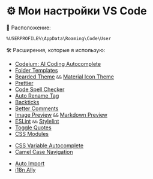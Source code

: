# ⚙️ Мои настройки VS Code

📂 Расположение:

```
%USERPROFILE%\AppData\Roaming\Code\User
```

🛠 Расширения, которые я использую:

- [Codeium: AI Coding Autocomplete](https://marketplace.visualstudio.com/items?itemName=Codeium.codeium)
- [Folder Templates](https://marketplace.visualstudio.com/items?itemName=Huuums.vscode-fast-folder-structure)
- [Bearded Theme](https://marketplace.visualstudio.com/items?itemName=BeardedBear.beardedtheme) `&&` [Material Icon Theme](https://marketplace.visualstudio.com/items?itemName=PKief.material-icon-theme)
- [Prettier](https://marketplace.visualstudio.com/items?itemName=esbenp.prettier-vscode)
- [Code Spell Checker](https://marketplace.visualstudio.com/items?itemName=streetsidesoftware.code-spell-checker)
- [Auto Rename Tag](https://marketplace.visualstudio.com/items?itemName=formulahendry.auto-rename-tag)
- [Backticks](https://marketplace.visualstudio.com/items?itemName=fractalbrew.backticks)
- [Better Comments](https://marketplace.visualstudio.com/items?itemName=aaron-bond.better-comments)
- [Image Preview](https://marketplace.visualstudio.com/items?itemName=kisstkondoros.vscode-gutter-preview) `&&` [Markdown Preview](https://marketplace.visualstudio.com/items?itemName=shd101wyy.markdown-preview-enhanced)
- [ESLint](https://marketplace.visualstudio.com/items?itemName=dbaeumer.vscode-eslint) `&&` [Stylelint](https://marketplace.visualstudio.com/items?itemName=stylelint.vscode-stylelint)
- [Toggle Quotes](https://marketplace.visualstudio.com/items?itemName=BriteSnow.vscode-toggle-quotes)
- [CSS Modules](https://marketplace.visualstudio.com/items?itemName=clinyong.vscode-css-modules)
<!-- - [CSS Var Complete](https://marketplace.visualstudio.com/items?itemName=phoenisx.cssvar) -->
- [CSS Variable Autocomplete](https://marketplace.visualstudio.com/items?itemName=vunguyentuan.vscode-css-variables)
- [Camel Case Navigation](https://marketplace.visualstudio.com/items?itemName=maptz.camelcasenavigation)
<!-- - [Bracketeer](https://marketplace.visualstudio.com/items?itemName=pustelto.bracketeer) -->
- [Auto Import](https://marketplace.visualstudio.com/items?itemName=steoates.autoimport)
- [i18n Ally](https://marketplace.visualstudio.com/items?itemName=Lokalise.i18n-ally)
